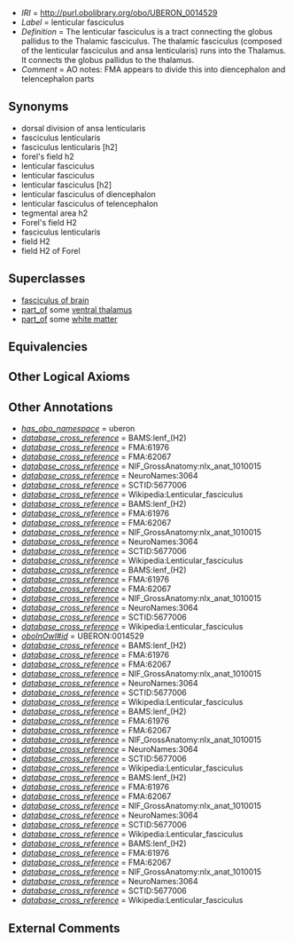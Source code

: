  * *IRI* = http://purl.obolibrary.org/obo/UBERON_0014529
 * *Label* = lenticular fasciculus
 * *Definition* = The lenticular fasciculus is a tract connecting the globus pallidus to the Thalamic fasciculus. The thalamic fasciculus (composed of the lenticular fasciculus and ansa lenticularis) runs into the Thalamus. It connects the globus pallidus to the thalamus.
 * *Comment* = AO notes: FMA appears to divide this into diencephalon and telencephalon parts

## Synonyms

 * dorsal division of ansa lenticularis
 * fasciculus lenticularis
 * fasciculus lenticularis [h2]
 * forel's field h2
 * lenticular fasciculus
 * lenticular fasciculus
 * lenticular fasciculus [h2]
 * lenticular fasciculus of diencephalon
 * lenticular fasciculus of telencephalon
 * tegmental area h2
 * Forel's field H2
 * fasciculus lenticularis
 * field H2
 * field H2 of Forel

## Superclasses

 * [fasciculus of brain](../../UBERON/38/UBERON_0005838.md)
 * [part_of](../../BFO/50/BFO_0000050.md) some [ventral thalamus](../../UBERON/00/UBERON_0001900.md)
 * [part_of](../../BFO/50/BFO_0000050.md) some [white matter](../../UBERON/16/UBERON_0002316.md)

## Equivalencies


## Other Logical Axioms


## Other Annotations

 * *[has_obo_namespace](../../ce/oboInOwl#hasOBONamespace.md)* = uberon
 * *[database_cross_reference](../../ef/oboInOwl#hasDbXref.md)* = BAMS:lenf_(H2)
 * *[database_cross_reference](../../ef/oboInOwl#hasDbXref.md)* = FMA:61976
 * *[database_cross_reference](../../ef/oboInOwl#hasDbXref.md)* = FMA:62067
 * *[database_cross_reference](../../ef/oboInOwl#hasDbXref.md)* = NIF_GrossAnatomy:nlx_anat_1010015
 * *[database_cross_reference](../../ef/oboInOwl#hasDbXref.md)* = NeuroNames:3064
 * *[database_cross_reference](../../ef/oboInOwl#hasDbXref.md)* = SCTID:5677006
 * *[database_cross_reference](../../ef/oboInOwl#hasDbXref.md)* = Wikipedia:Lenticular_fasciculus
 * *[database_cross_reference](../../ef/oboInOwl#hasDbXref.md)* = BAMS:lenf_(H2)
 * *[database_cross_reference](../../ef/oboInOwl#hasDbXref.md)* = FMA:61976
 * *[database_cross_reference](../../ef/oboInOwl#hasDbXref.md)* = FMA:62067
 * *[database_cross_reference](../../ef/oboInOwl#hasDbXref.md)* = NIF_GrossAnatomy:nlx_anat_1010015
 * *[database_cross_reference](../../ef/oboInOwl#hasDbXref.md)* = NeuroNames:3064
 * *[database_cross_reference](../../ef/oboInOwl#hasDbXref.md)* = SCTID:5677006
 * *[database_cross_reference](../../ef/oboInOwl#hasDbXref.md)* = Wikipedia:Lenticular_fasciculus
 * *[database_cross_reference](../../ef/oboInOwl#hasDbXref.md)* = BAMS:lenf_(H2)
 * *[database_cross_reference](../../ef/oboInOwl#hasDbXref.md)* = FMA:61976
 * *[database_cross_reference](../../ef/oboInOwl#hasDbXref.md)* = FMA:62067
 * *[database_cross_reference](../../ef/oboInOwl#hasDbXref.md)* = NIF_GrossAnatomy:nlx_anat_1010015
 * *[database_cross_reference](../../ef/oboInOwl#hasDbXref.md)* = NeuroNames:3064
 * *[database_cross_reference](../../ef/oboInOwl#hasDbXref.md)* = SCTID:5677006
 * *[database_cross_reference](../../ef/oboInOwl#hasDbXref.md)* = Wikipedia:Lenticular_fasciculus
 * *[oboInOwl#id](../../id/oboInOwl#id.md)* = UBERON:0014529
 * *[database_cross_reference](../../ef/oboInOwl#hasDbXref.md)* = BAMS:lenf_(H2)
 * *[database_cross_reference](../../ef/oboInOwl#hasDbXref.md)* = FMA:61976
 * *[database_cross_reference](../../ef/oboInOwl#hasDbXref.md)* = FMA:62067
 * *[database_cross_reference](../../ef/oboInOwl#hasDbXref.md)* = NIF_GrossAnatomy:nlx_anat_1010015
 * *[database_cross_reference](../../ef/oboInOwl#hasDbXref.md)* = NeuroNames:3064
 * *[database_cross_reference](../../ef/oboInOwl#hasDbXref.md)* = SCTID:5677006
 * *[database_cross_reference](../../ef/oboInOwl#hasDbXref.md)* = Wikipedia:Lenticular_fasciculus
 * *[database_cross_reference](../../ef/oboInOwl#hasDbXref.md)* = BAMS:lenf_(H2)
 * *[database_cross_reference](../../ef/oboInOwl#hasDbXref.md)* = FMA:61976
 * *[database_cross_reference](../../ef/oboInOwl#hasDbXref.md)* = FMA:62067
 * *[database_cross_reference](../../ef/oboInOwl#hasDbXref.md)* = NIF_GrossAnatomy:nlx_anat_1010015
 * *[database_cross_reference](../../ef/oboInOwl#hasDbXref.md)* = NeuroNames:3064
 * *[database_cross_reference](../../ef/oboInOwl#hasDbXref.md)* = SCTID:5677006
 * *[database_cross_reference](../../ef/oboInOwl#hasDbXref.md)* = Wikipedia:Lenticular_fasciculus
 * *[database_cross_reference](../../ef/oboInOwl#hasDbXref.md)* = BAMS:lenf_(H2)
 * *[database_cross_reference](../../ef/oboInOwl#hasDbXref.md)* = FMA:61976
 * *[database_cross_reference](../../ef/oboInOwl#hasDbXref.md)* = FMA:62067
 * *[database_cross_reference](../../ef/oboInOwl#hasDbXref.md)* = NIF_GrossAnatomy:nlx_anat_1010015
 * *[database_cross_reference](../../ef/oboInOwl#hasDbXref.md)* = NeuroNames:3064
 * *[database_cross_reference](../../ef/oboInOwl#hasDbXref.md)* = SCTID:5677006
 * *[database_cross_reference](../../ef/oboInOwl#hasDbXref.md)* = Wikipedia:Lenticular_fasciculus
 * *[database_cross_reference](../../ef/oboInOwl#hasDbXref.md)* = BAMS:lenf_(H2)
 * *[database_cross_reference](../../ef/oboInOwl#hasDbXref.md)* = FMA:61976
 * *[database_cross_reference](../../ef/oboInOwl#hasDbXref.md)* = FMA:62067
 * *[database_cross_reference](../../ef/oboInOwl#hasDbXref.md)* = NIF_GrossAnatomy:nlx_anat_1010015
 * *[database_cross_reference](../../ef/oboInOwl#hasDbXref.md)* = NeuroNames:3064
 * *[database_cross_reference](../../ef/oboInOwl#hasDbXref.md)* = SCTID:5677006
 * *[database_cross_reference](../../ef/oboInOwl#hasDbXref.md)* = Wikipedia:Lenticular_fasciculus

## External Comments

